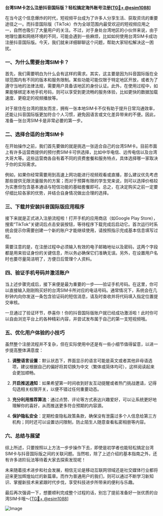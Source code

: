 **台湾SIM卡怎么注册抖音国际版？轻松搞定海外账号注册[[TG💪+ @esim1088](https://t.me/s/esim1088)]**

在当今这个信息爆炸的时代，短视频平台成为了许多人分享生活、获取资讯的重要途径之一。而抖音国际版（TikTok）作为全球范围内最受欢迎的短视频应用之一，自然也吸引了大量用户的关注。不过，对于身处台湾地区的小伙伴来说，由于地理位置和网络环境的不同，可能会遇到一些麻烦，比如如何使用台湾SIM卡成功注册抖音国际版。今天，我们就来详细聊聊这个问题，帮助大家轻松解决这一困扰。

### 一、为什么需要台湾SIM卡？

首先，我们需要明白为什么会有这样的需求。其实，这主要是因为抖音国际版在全球范围内有不同的版本和服务限制。某些功能可能仅限于特定地区开放，或者为了遵守当地的法律法规，需要用户具备该地区的身份认证。此外，在使用过程中，如果能够绑定本地手机号码，则可以享受到更流畅的服务体验，比如更快的数据加载速度、更稳定的视频播放等。

对于居住在台湾的朋友而言，拥有一张本地SIM卡不仅有助于提升日常沟通效率，还能让抖音国际版更加符合个人习惯，避免因语言或文化差异带来的不便。因此，准备一张台湾SIM卡是非常必要的第一步。

### 二、选择合适的台湾SIM卡

在开始操作之前，我们首先要做的就是挑选一张适合自己的台湾SIM卡。目前市面上有许多运营商提供的预付费SIM卡可供选择，比如中华电信、远传电信以及台湾大哥大等。这些运营商各自有着不同的资费套餐和服务特点，具体选择哪一家取决于你的实际需求。

例如，如果你经常需要用到高速上网功能进行视频观看或直播，那么建议优先考虑那些提供无限流量服务的方案；而对于预算有限的学生党来说，则可以选择价格较为实惠但包含基本通话与短信功能的基础套餐即可。总之，在决定购买之前一定要仔细比较各家的优势，并结合自身情况做出合理的选择。

### 三、下载并安装抖音国际版应用程序

接下来就是正式进入注册流程啦！打开手机的应用商店（如Google Play Store），搜索“TikTok”关键词后点击安装按钮，等待程序下载完成后启动它。首次运行时系统会提示你需要创建一个新的账户才能继续使用，请按照指示完成基本信息填写过程。

需要注意的是，在注册过程中必须输入有效的电子邮箱地址以及密码，这两个字段都是用来验证身份的关键信息，所以务必确保它们准确无误。另外，在设置用户名时也要尽量简洁明了，方便日后管理个人资料。

### 四、验证手机号码并激活账户

当上述步骤完成后，接下来便是最为重要的一步——验证手机号码。在这里，你可以直接输入刚刚购买好的台湾SIM卡所对应的电话号码。通常情况下，系统会在几秒钟内向你发送一条包含验证码的短信消息，请及时查收并将代码填入指定位置提交审核。

一旦通过了验证环节，恭喜你！你的抖音国际版账户就已经成功激活啦！此时你可以自由浏览平台上的各种精彩内容，并尝试发布属于自己的第一支短视频哦。

### 五、优化用户体验的小技巧

虽然整个注册流程并不复杂，但在实际使用中还是有一些小细节值得留意，以进一步提高整体满意度：

1. **调整语言设置**：默认状态下，界面显示的语言可能是英文或者其他非母语选项，建议根据自己的偏好将其切换为中文（繁体或简体均可），这样阅读起来会更加顺畅。
   
2. **开启推送通知**：如果希望第一时间收到好友互动提醒或者热门挑战邀请，记得勾选相关权限开关，以便不错过任何重要动态。

3. **充分利用推荐算法**：通过点赞、评论等方式表达兴趣爱好，可以让系统更好地理解你的喜好，从而推送更多符合预期的内容源。

4. **保护隐私安全**：定期检查隐私政策条款，确保没有泄露过多个人信息给第三方机构；同时还可以设置访问限制，防止陌生人随意查看私密相册等内容。

### 六、总结与展望

综上所述，只要按照以上方法一步步操作下去，即使是初学者也能轻松搞定台湾SIM卡与抖音国际版之间的关联问题。当然啦，除了上述介绍的基本指南之外，还有许多进阶玩法等待着大家去探索发现呢！

未来随着技术进步和社会发展，相信无论是移动互联网领域还是社交媒体行业都将迎来更加辉煌灿烂的新篇章。而作为普通用户的我们，则可以通过不断学习新知识、掌握新技术来紧跟时代步伐，享受科技进步所带来的便利与乐趣。

最后再次强调一下，想要顺利完成整个过程的话，别忘了提前准备好一张优质的台湾SIM卡哦～[[TG💪+ @esim1088](https://t.me/s/esim1088)] 

![Image](https://i.postimg.cc/4NQfJmqS/Snipaste-2025-05-13-00-14-12.png)